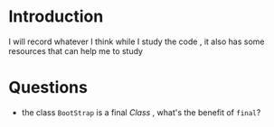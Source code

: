 
# Introduction

I will record whatever I think while I study the code , it also has some resources that can help me to study

# Questions

* the class `BootStrap` is a final *Class* , what's the benefit of `final`?
